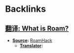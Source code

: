 
# Backlinks
## [翻译: What is Roam?](<翻译: What is Roam?.md>)
- **[Source](<Source.md>):** [RoamHack](<RoamHack.md>)
    - **[Translator](<Translator.md>):**

